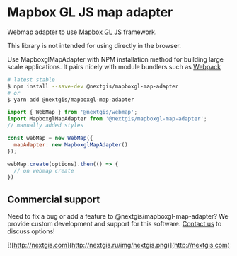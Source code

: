 # Mapbox GL JS map adapter

Webmap adapter to use [Mapbox GL JS](https://www.mapbox.com/mapbox-gl-js/api/) framework.

This library is not intended for using directly in the browser.

Use MapboxglMapAdapter with NPM installation method for building large scale applications. It pairs nicely with module bundlers such as [Webpack](https://webpack.js.org/)

```bash
# latest stable
$ npm install --save-dev @nextgis/mapboxgl-map-adapter
# or
$ yarn add @nextgis/mapboxgl-map-adapter
```

```js
import { WebMap } from '@nextgis/webmap';
import MapboxglMapAdapter from '@nextgis/mapboxgl-map-adapter';
// manually added styles

const webMap = new WebMap({
  mapAdapter: new MapboxglMapAdapter()
});

webMap.create(options).then(() => {
  // on webmap create
})
```

## Commercial support

Need to fix a bug or add a feature to @nextgis/mapboxgl-map-adapter? We provide custom development and support for this software. [Contact us](http://nextgis.com/contact/) to discuss options!

[![http://nextgis.com](http://nextgis.ru/img/nextgis.png)](http://nextgis.com)
